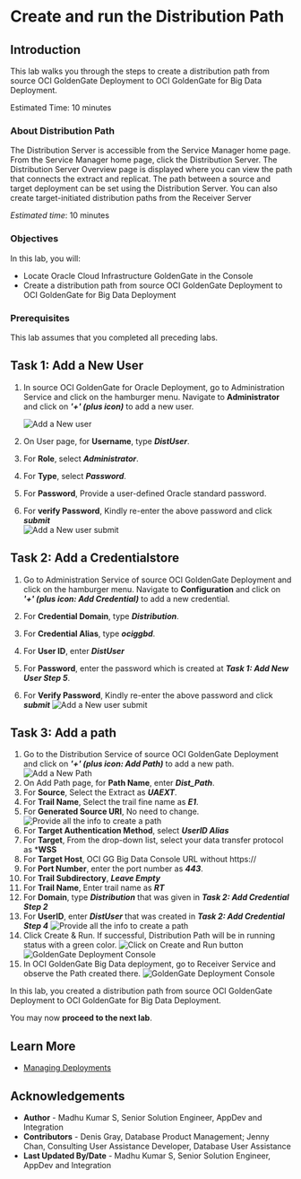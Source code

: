 # Create and run the Distribution Path

## Introduction

This lab walks you through the steps to create a distribution path from source OCI GoldenGate Deployment to OCI GoldenGate for Big Data Deployment. 

Estimated Time: 10 minutes

### About Distribution Path

The Distribution Server is accessible from the Service Manager home page. From the Service Manager home page, click the Distribution Server. The Distribution Server Overview page is displayed where you can view the path that connects the extract and replicat. The path between a source and target deployment can be set using the Distribution Server. You can also create target-initiated distribution paths from the Receiver Server

*Estimated time*: 10 minutes

### Objectives

In this lab, you will:
* Locate Oracle Cloud Infrastructure GoldenGate in the Console
* Create a distribution path from source OCI GoldenGate Deployment to OCI GoldenGate for Big Data Deployment

### Prerequisites

This lab assumes that you completed all preceding labs.

## Task 1: Add a New User

1. In source OCI GoldenGate for Oracle Deployment, go to Administration Service and click on the hamburger menu. Navigate to  **Administrator** and click on ***'+' (plus icon)*** to add a new user.

    ![Add a New user](images/add-new-user.png " ")

2. On User page, for **Username**, type ***DistUser***.

3. For **Role**, select ***Administrator***.

4. For **Type**, select ***Password***.

5. For **Password**, Provide a user-defined Oracle standard password.

6. For **verify Password**, Kindly re-enter the above password and click ***submit***    
    ![Add a New user submit](images/add-new-user-submit.png " ")

## Task 2: Add a Credentialstore

1.  Go to Administration Service of source OCI GoldenGate Deployment and click on the hamburger menu. Navigate to  **Configuration** and click on ***'+' (plus icon: Add Credential)*** to add a new credential.


2. For **Credential Domain**, type ***Distribution***.
3. For **Credential Alias**, type ***ociggbd***.
4. For **User ID**, enter ***DistUser***
5. For **Password**, enter the password which is created at ***Task 1: Add New User Step 5***.
6. For **Verify Password**, Kindly re-enter the above password and click ***submit***
    ![Add a New user submit](images/distribution-credential-add-at-source.png " ")


## Task 3: Add a path

1. Go to the Distribution Service of source OCI GoldenGate Deployment and click on ***'+' (plus icon: Add Path)*** to add a new path.
    ![Add a New Path](images/add-path-home.png " ")
2. On Add Path page, for **Path Name**, enter ***Dist_Path***.
3. For **Source**, Select the Extract as ***UAEXT***.
4. For **Trail Name**, Select the trail fine name as ***E1***.
5. For **Generated Source URI**, No need to change.
    ![Provide all the info to create a path](images/distribution-path-pathname.png " ")
6. For **Target Authentication Method**, select ***UserID Alias***
7. For **Target**, From the drop-down list, select your data transfer protocol as ***WSS**
8. For **Target Host**, OCI GG Big Data Console URL without https://
9. For **Port Number**, enter the port number as ***443***.
10. For **Trail Subdirectory**, ***Leave Empty***
11. For **Trail Name**, Enter trail name as ***RT***
12. For **Domain**, type ***Distribution***  that was given in ***Task 2: Add Credential Step 2***
13. For **UserID**, enter ***DistUser*** that was created in ***Task 2: Add Credential Step 4***
    ![Provide all the info to create a path](images/distribution-path-useridalias.png " ")
14.	Click Create & Run. If successful, Distribution Path will be in running status with a green color.
    ![Click on Create and Run button](images/distribution-path-submit.png " ")
    ![GoldenGate Deployment Console](images/path-status.png " ")
15.	In OCI GoldenGate Big Data deployment, go to Receiver Service and observe the Path created there. 
    ![GoldenGate Deployment Console](images/recv-status.png " ")

In this lab, you created a distribution path from source OCI GoldenGate Deployment to OCI GoldenGate for Big Data Deployment.

You may now **proceed to the next lab**.

## Learn More

* [Managing Deployments](https://docs.oracle.com/en/cloud/paas/goldengate-service/using/deployments.html)

## Acknowledgements
* **Author** - Madhu Kumar S, Senior Solution Engineer, AppDev and Integration
* **Contributors** -  Denis Gray, Database Product Management; Jenny Chan, Consulting User Assistance Developer, Database User Assistance
* **Last Updated By/Date** - Madhu Kumar S, Senior Solution Engineer, AppDev and Integration
